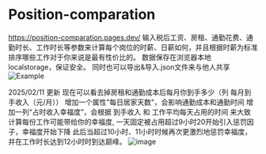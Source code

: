 # Position-comparation
https://position-comparation.pages.dev/
输入税后工资、房租、通勤花费、通勤时长、工作时长等参数来计算每个岗位的时薪、日薪如何，并且根据时薪为标准排序哪些工作对于你来说是最有性价比的。
数据保存在浏览器本地localstorage，保证安全。
同时也可以导出&导入.json文件来与他人共享
![Example](https://github.com/user-attachments/assets/b04c50f5-d76e-493c-9664-d392de103e85)

2025/02/11 更新
现在可以看去掉房租和通勤成本后每月你到手多少（列 每月到手收入（元/月））
增加一个属性"每日居家天数"，会影响通勤成本和通勤时间
增加一列“占时收入幸福度”，会根据 到手收入 和 工作平均每天占用的时间 来大致计算每份工作可能带给你的幸福度,
一天固定被占用超过9小时20开始引入惩罚因子，幸福度开始下降
此后当超过10小时、11小时时候再次更激烈地惩罚幸福度，并在工作时长达到12小时时到达巅峰。
![image](https://github.com/user-attachments/assets/818aa4ec-d987-4024-83be-685eb0d7b159)
